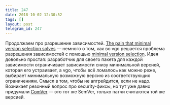 ```yaml
---
title: 247
date: 2018-10-02 12:30:52
tags: []
layout: post
telegram_id: 247
---
```


Продолжаем про разрешение зависимостей. [The pain that minimal version selection solves](https://about.sourcegraph.com/blog/the-pain-that-minimal-version-selection-solves/) — немного о том, как во vgo решается проблема разрешения зависимостей с помощью [minimal version selection](https://research.swtch.com/vgo-mvs). Идея довольно простая: разработчик для своего пакета для каждой зависимости ограничивает зависимости снизу минимальной версией, которая его устраивает, а vgo, чтобы всё ломалось как можно реже, выбирает минимальную возможную версию из соответствующих ограничениям. Смысл в том, чтобы не апгрейдится, если не надо. Возникает резонный вопрос про security-фиксы, но тут уже давно придумали [ComVer](https://github.com/staltz/comver) — это тот же SemVer, только патчи считаются той же версией.
